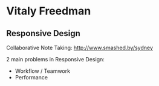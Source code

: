 # Vitaly Freedman

## Responsive Design

Collaborative Note Taking: http://www.smashed.by/sydney

2 main problems in Responsive Design:

* Workflow / Teamwork
* Performance
